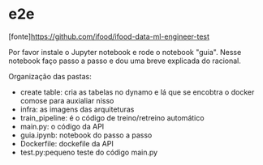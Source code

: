 # e2e
[fonte]https://github.com/ifood/ifood-data-ml-engineer-test

Por favor instale o Jupyter notebook e rode o notebook "guia".
Nesse notebook faço passo a passo e dou uma breve explicada do racional.

Organização das pastas:
- create table: cria as tabelas no dynamo e lá que se encobtra o docker comose para auxialiar nisso
- infra: as imagens das arquiteturas
- train_pipeline: é o código de treino/retreino automático
- main.py: o código da API
- guia.ipynb: notebook do passo a passo
- Dockerfile: dockefile da API
- test.py:pequeno teste do código main.py


